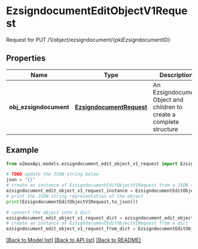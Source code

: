 # EzsigndocumentEditObjectV1Request

Request for PUT /1/object/ezsigndocument/{pkiEzsigndocumentID}

## Properties

Name | Type | Description | Notes
------------ | ------------- | ------------- | -------------
**obj_ezsigndocument** | [**EzsigndocumentRequest**](EzsigndocumentRequest.md) | An Ezsigndocument Object and children to create a complete structure | 

## Example

```python
from eZmaxApi.models.ezsigndocument_edit_object_v1_request import EzsigndocumentEditObjectV1Request

# TODO update the JSON string below
json = "{}"
# create an instance of EzsigndocumentEditObjectV1Request from a JSON string
ezsigndocument_edit_object_v1_request_instance = EzsigndocumentEditObjectV1Request.from_json(json)
# print the JSON string representation of the object
print(EzsigndocumentEditObjectV1Request.to_json())

# convert the object into a dict
ezsigndocument_edit_object_v1_request_dict = ezsigndocument_edit_object_v1_request_instance.to_dict()
# create an instance of EzsigndocumentEditObjectV1Request from a dict
ezsigndocument_edit_object_v1_request_from_dict = EzsigndocumentEditObjectV1Request.from_dict(ezsigndocument_edit_object_v1_request_dict)
```
[[Back to Model list]](../README.md#documentation-for-models) [[Back to API list]](../README.md#documentation-for-api-endpoints) [[Back to README]](../README.md)


